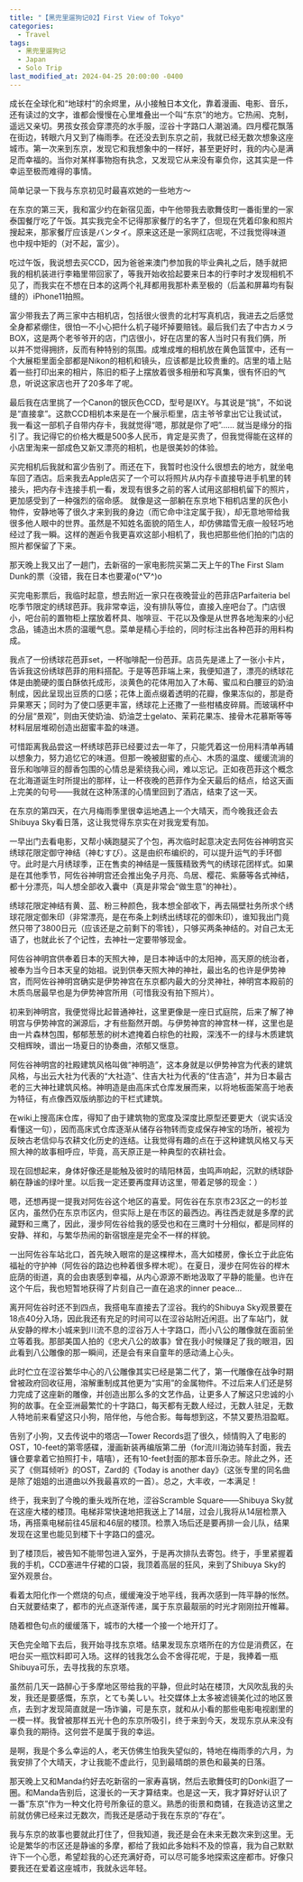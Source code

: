 ```yaml
---
title: "【黑兜里遛狗记02】First View of Tokyo"
categories:
  - Travel
tags:
  - 黑兜里遛狗记
  - Japan
  - Solo Trip
last_modified_at: 2024-04-25 20:00:00 -0400
---
```


<link href="https://fonts.googleapis.com/css2?family=Noto+Serif+SC&display=swap" rel="stylesheet">

<style>
.page__title {
  font-size: 1.0rem;
  color: #222222;
  font-family: "Noto Serif SC", "PingFang SC", "Microsoft YaHei", serif;
  font-weight: 600;
  line-height: 1.4;
  margin-bottom: 1rem;
}

.page__content p {
  font-size: 0.65rem;
  color: #111111;
  line-height: 1.6;
  font-family: "Noto Serif SC", "PingFang SC", "Microsoft YaHei", serif;
}
</style>

成长在全球化和“地球村”的余烬里，从小接触日本文化，靠着漫画、电影、音乐，还有读过的文字，谁都会慢慢在心里堆叠出一个叫“东京”的地方。它热闹、克制，遥远又亲切。男孩女孩会穿漂亮的水手服，涩谷十字路口人潮汹涌。四月樱花飘落在街边，转眼六月又到了梅雨季。在还没去到东京之前，我就已经无数次想象这座城市。第一次来到东京，发现它和我想象中的一样好，甚至更好时，我的内心是满足而幸福的。当你对某样事物抱有执念，又发现它从来没有辜负你，这其实是一件幸运至极而难得的事情。

简单记录一下我与东京初见时最喜欢她的一些地方～

在东京的第三天，我和富少约在新宿见面，中午他带我去歌舞伎町一番街里的一家泰国餐厅吃了午饭。其实我完全不记得那家餐厅的名字了，但现在凭着印象和照片搜起来，那家餐厅应该是バンタイ。原来这还是一家网红店呢，不过我觉得味道也中规中矩的（对不起，富少）。

吃过午饭，我说想去买CCD，因为爸爸来澳门参加我的毕业典礼之后，随手就把我的相机装进行李箱里带回家了，等我开始收拾起要来日本的行李时才发现相机不见了，而我实在不想在日本的这两个礼拜都用我那朴素至极的（后盖和屏幕均有裂缝的）iPhone11拍照。

富少带我去了两三家中古相机店，包括很火很贵的北村写真机店，我进去之后感觉全身都紧绷住，很怕一不小心把什么机子碰坏掉要赔钱。最后我们去了中古カメラBOX，这是两个老爷爷开的店，门店很小，好在店里的客人当时只有我们俩，所以并不觉得拥挤，反而有种特别的氛围。成堆成堆的相机放在黄色篮筐中，还有一个大展柜里面全部都是Nikon的相机和镜头，应该都是比较贵重的。店里的墙上贴着一些打印出来的相片，陈旧的柜子上摆放着很多相册和写真集，很有怀旧的气息，听说这家店也开了20多年了呢。

最后我在店里挑了一个Canon的银灰色CCD，型号是IXY。与其说是“挑”，不如说是“直接拿”。这款CCD相机本来是在一个展示柜里，店主爷爷拿出它让我试试，我一看这一部机子自带内存卡，我就觉得“嗯，那就是你了吧”...... 就当是缘分的指引了。我记得它的价格大概是500多人民币，肯定是买贵了，但我觉得能在这样的小店里淘来一部成色又新又漂亮的相机，也是很美妙的体验。

买完相机后我就和富少告别了。雨还在下，我暂时也没什么很想去的地方，就坐电车回了酒店。后来我去Apple店买了一个可以将照片从内存卡直接导进手机里的转接头，把内存卡连接手机一看，发现有很多之前的客人试用这部相机留下的照片，更加感受到了一种强烈的宿命感。
就像是这一部躺在东京地下相机店里的灰色小物件，安静地等了很久才来到我的身边（而它命中注定属于我），却无意地带给我很多他人眼中的世界。虽然是不知姓名面貌的陌生人，却仿佛踏雪无痕一般轻巧地经过了我一瞬。这样的邂逅令我更喜欢这部小相机了，我也把那些他们拍的门店的照片都保留了下来。

那天晚上我又出了一趟门，去新宿的一家电影院买第二天上午的The First Slam Dunk的票（没错，我在日本也要灌o(^▽^)o

买完电影票后，我临时起意，想去附近一家只在夜晚营业的芭菲店Parfaiteria bel吃季节限定的绣球芭菲。我非常幸运，没有排队等位，直接入座吧台了。门店很小，吧台前的置物柜上摆放着杯具、咖啡豆、干花以及像是从世界各地淘来的小纪念品，铺造出木质的温暖气息。菜单是精心手绘的，同时标注出各种芭菲的用料构成。

我点了一份绣球花芭菲set，一杯咖啡配一份芭菲。店员先是递上了一张小卡片，告诉我这份绣球芭菲的用料搭配。于是等芭菲端上来，我便知道了，漂亮的绣球花体是由脆硬的蛋白酥依托成形，淡黄色的花体用加入了木莓、蜜瓜和白腰豆的奶油制成，因此呈现出豆质的口感；花体上面点缀着透明的花瓣，像果冻似的，那是奇异果寒天；同时为了使口感更丰富，绣球花上还撒了一些柑橘皮碎屑。而玻璃杯中的分层“景观”，则由天使奶油、奶油芝士gelato、茉莉花果冻、接骨木花慕斯等等材料层层堆砌创造出甜蜜丰盈的味道。

可惜距离我品尝这一杯绣球芭菲已经要过去一年了，只能凭着这一份用料清单再辅以想象力，努力追忆它的味道。但那一晚被甜蜜的点心、木质的温度、缓缓流淌的音乐和咖啡豆的醇香包围的心情总是萦绕我心间，难以忘记。正如夜芭菲这个概念在北海道诞生时所提出的那样，让一杯夜晚的芭菲作为全天最后的结点，给这天画上完美的句号——我就在这种荡漾的心情里回到了酒店，结束了这一天。

在东京的第四天，在六月梅雨季里很幸运地遇上一个大晴天，而今晚我还会去Shibuya Sky看日落，这让我觉得东京实在对我宠爱有加。

一早出门去看电影，又帮小姨跑腿买了个包，再次临时起意决定去阿佐谷神明宫买绣球花限定御守神结（神むすび）。这是由织布编织的，可以提升运气的手环御守。此时是六月绣球季，正在售卖的神结是一簇簇精致秀气的绣球花团样式。如果是在其他季节，阿佐谷神明宫还会推出兔子月亮、鸟居、樱花、紫藤等各式神结，都十分漂亮，叫人想全部收入囊中（真是非常会“做生意”的神社）。

绣球花限定神结有黄、蓝、粉三种颜色，我本想全部收下，再去隔壁社务所求个绣球花限定御朱印（非常漂亮，是在布条上刺绣出绣球花的御朱印），谁知我出门竟然只带了3800日元（应该还是之前剩下的零钱），只够买两条神结的。对自己太无语了，也就此长了个记性，去神社一定要带够现金。

阿佐谷神明宫供奉着日本的天照大神，是日本神话中的太阳神，高天原的统治者，被奉为当今日本天皇的始祖。说到供奉天照大神的神社，最出名的也许是伊势神宫，而阿佐谷神明宫确实是伊势神宫在东京都内最大的分灵神社，神明宫本殿前的木质鸟居最早也是为伊势神宫所用（可惜我没有拍下照片）。

初来到神明宫，我便觉得比起普通神社，这里更像是一座日式庭院，后来了解了神明宫与伊势神宫的渊源后，才有些豁然开朗。与伊势神宫的神宫林一样，这里也是由一片森林包围，郁郁葱葱的树木遮掩着白棕色的社殿，深浅不一的绿与木质建筑交相辉映，谱出一场夏日的协奏曲，浓郁又惬意。

阿佐谷神明宫的社殿建筑风格叫做“神明造”，这本身就是以伊势神宫为代表的建筑风格，与出云大社为代表的“大社造”、住吉大社为代表的“住吉造”，并为日本最古老的三大神社建筑风格。神明造是由高床式仓库发展而来，以将地板面架高于地表为特征，有点像西双版纳那边的干栏式建筑。

在wiki上搜高床仓库，得知了由于建筑物的宽度及深度比原型还要更大（说实话没看懂这一句），因而高床式仓库逐渐从储存谷物转而变成保存神宝的场所，被视为反映古老信仰与农耕文化历史的连结。让我觉得有趣的点在于这种建筑风格又与天照大神的故事相呼应，毕竟，高天原正是一种典型的农耕社会。

现在回想起来，身体好像还是能触及彼时的晴阳林茵，虫鸣声响起，沉默的绣球卧躺在静谧的绿叶里。以后我一定还要再度拜访这里，带着足够的现金：）

嗯，还想再提一提我对阿佐谷这个地区的喜爱。阿佐谷在东京市23区之一的杉並区内，虽然仍在东京市区内，但实际上是在市区的最西边。再往西走就是多摩的武藏野和三鹰了，因此，漫步阿佐谷给我的感受也和在三鹰时十分相似，都是同样的安静、祥和，与繁华热闹的新宿银座是完全不一样的样貌。

一出阿佐谷车站北口，首先映入眼帘的是这棵榉木，高大如楼房，像长立于此庇佑福祉的守护神（阿佐谷的路边也种着很多榉木呢）。在夏日，漫步在阿佐谷的榉木庇荫的街道，真的会由衷感到幸福，从内心源源不断地汲取了平静的能量。也许在这个午后，我也短暂地获得了片刻自己一直在追求的inner peace...

离开阿佐谷时还不到四点，我搭电车直接去了涩谷。我约的Shibuya Sky观景要在18点40分入场，因此我还有充足的时间可以在涩谷站附近闲逛。出了车站门，就从安静的榉木小城来到川流不息的涩谷万人十字路口，而小八公的雕像就在面前坐立等着我。那部美国人拍的《忠犬八公的故事》曾在我小时候赚足了我的眼泪，因此看到八公雕像的那一瞬间，还是会有来自童年的感动涌上心头。

此时伫立在涩谷繁华中心的八公雕像其实已经是第二代了，第一代雕像在战争时期曾被政府回收征用，溶解重制成其他更为“实用”的金属物件。不过后来人们还是努力完成了这座新的雕像，并创造出那么多的文艺作品，让更多人了解这只忠诚的小狗的故事。在全亚洲最繁忙的十字路口，每天都有无数人经过，无数人驻足，无数人特地前来看望这只小狗，陪伴他，与他合影。每每想到这，不禁又要热泪盈眶。

告别了小狗，又去传说中的塔店—Tower Records逛了很久，倾情购入了电影的OST，10-feet的第零感碟，漫画新装再编版第二册（for流川海边骑车封面，我去镰仓要拿着它拍照打卡，嘻嘻），还有10-feet封面的那本音乐杂志。除此之外，还买了《侧耳倾听》的OST，Zard的《Today is another day》（这张专里的同名曲是除了姐姐的出道曲以外我最喜欢的一首）。总之，大丰收，一本满足！

终于，我来到了今晚的重头戏所在地，涩谷Scramble Square——Shibuya Sky就在这座大楼的楼顶。电梯非常快速地把我送上了14层，过会儿我将从14层检票入场，再搭乘电梯前往45层和46层的楼顶。检票入场后还是要再排一会儿队，结果发现在这里也能见到楼下十字路口的盛况。

到了楼顶后，被告知不能带包进入室外，于是再次排队去寄包。终于，手里紧握着我的手机，CCD塞进牛仔裙的口袋，我顶着高层的狂风，来到了Shibuya Sky的室外观景台。

看着太阳化作一个燃烧的句点，缓缓淹没于地平线，我再次感到一阵平静的怅然。白天就要结束了，都市的光点逐渐传递，属于东京最靓丽的时光才刚刚拉开帷幕。

随着橙色句点的缓缓落下，城市的大楼一个接一个地开灯了。

天色完全暗下去后，我开始寻找东京塔。结果发现东京塔所在的方位是消费区，在吧台买一瓶饮料即可入场。这样的钱我怎么会不舍得花呢，于是，我捧着一瓶Shibuya可乐，去寻找我的东京塔。

虽然前几天一路醉心于多摩地区带给我的平静，但此时站在楼顶，大风吹乱我的头发，我还是要感慨，东京，とても美しい。社交媒体上太多被滤镜美化过的地区景点，去到才发现简直就是一场诈骗，可是东京，就和从小看的那些电影电视剧里的一模一样。我曾被那样五光十色的东京所吸引，终于来到今天，发现东京从来没有辜负我的期待。这何尝不是属于我的幸运。

是啊，我是个多么幸运的人，老天仿佛生怕我失望似的，特地在梅雨季的六月，为我安排了个大晴天，才让我能不虚此行，见到最晴朗的景色和最美的日落。

那天晚上又和Manda约好去吃新宿的一家寿喜锅，然后去歌舞伎町的Donki逛了一圈。和Manda告别后，这漫长的一天才算结束。也是这一天，我才算好好认识了一番“东京”作为一种文化符号所象征的意义。熟悉的街景和商铺，在我造访这里之前就仿佛已经来过无数次，而我还是感动于我在东京的“存在”。

我与东京的故事也要就此打住了，但我知道，我还是会在未来无数次来到这里。无论是繁华的市区还是静谧的多摩，都给了我如此多始料不及的惊喜，我为自己默默许下一个心愿，希望趁我的心还充满好奇，可以尽可能多地探索这座都市。好像只要我还在爱着这座城市，我就永远年轻。
